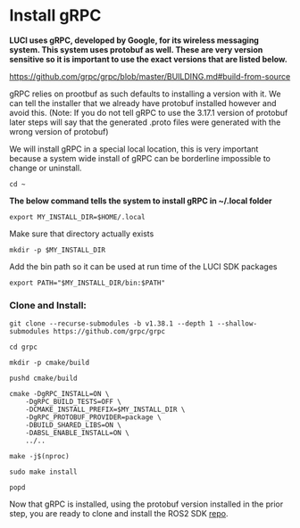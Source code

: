 # Install gRPC

**LUCI uses gRPC, developed by Google, for its wireless messaging system. This system uses protobuf as well. These are very version sensitive so it is important to use the exact versions that are listed below.**

https://github.com/grpc/grpc/blob/master/BUILDING.md#build-from-source  

gRPC relies on prootbuf as such defaults to installing a version with it. We can tell the installer that we already have protobuf installed however and avoid this. (Note: If you do not tell gRPC to use the 3.17.1 version of protobuf later steps will say that the generated .proto files were generated with the wrong version of protobuf)

We will install gRPC in a special local location, this is very important because a system wide install of gRPC can be borderline impossible to change or uninstall.


`cd ~`

**The below command tells the system to install gRPC in ~/.local folder**

`export MY_INSTALL_DIR=$HOME/.local`

Make sure that directory actually exists

`mkdir -p $MY_INSTALL_DIR`

Add the bin path so it can be used at run time of the LUCI SDK packages

`export PATH="$MY_INSTALL_DIR/bin:$PATH"`

### Clone and Install:

`git clone --recurse-submodules -b v1.38.1 --depth 1 --shallow-submodules https://github.com/grpc/grpc`

`cd grpc`

`mkdir -p cmake/build`

`pushd cmake/build`

```
cmake -DgRPC_INSTALL=ON \
    -DgRPC_BUILD_TESTS=OFF \
    -DCMAKE_INSTALL_PREFIX=$MY_INSTALL_DIR \
    -DgRPC_PROTOBUF_PROVIDER=package \
    -DBUILD_SHARED_LIBS=ON \
    -DABSL_ENABLE_INSTALL=ON \
    ../..
``` 

`make -j$(nproc)`

`sudo make install`

`popd`

Now that gRPC is installed, using the protobuf version installed in the prior step, you are ready to clone and install the ROS2 SDK [repo](https://github.com/lucimobility/luci-ros2-sdk).
